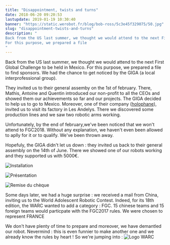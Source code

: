 ```yaml
---
title: "Disappointment, twists and turns"
date: 2018-06-20 09:20:53
lastupdate: 2019-01-19 10:30:40
banner: "https://static.werobot.fr/blog/bob-ross/5c3e45f329075/50.jpg"
slug: "disappointment-twists-and-turns"
description: " 
Back from the US last summer, we thought we would attend to the next First Global Challenge to be held in Mexico.
For this purpose, we prepared a file
"
---
```

Back from the US last summer, we thought we would attend to the next First Global Challenge to be held in Mexico.
For this purpose, we prepared a file to find sponsors.
We had the chance to get noticed by the GIGA (a local interprofessional group).

They invited us to their general assemby on the 1st of february. There, Mathis, Antoine and Quentin introduced our non-profit to all the CEOs and showed them our achievements so far and our projects.
The GIGA decided to help us to go to Mexico.
Moreover, one of their company ([holophane](http://www.holophane.fr/)), invited us to visit its factory in Les Andelys. There we discovered some production lines and we saw two robotic arms working.

Unfortunately, by the end of february,we've been noticed that we won't attend to FGC2018. Without any explanation, we haven't even been allowed to aplly for it or to qualify. We've been thrown away.

Hopefuly, the GIGA didn't let us down : they invited us back to their general assembly on the 14th of June. There we showed one of our robots working and they supported us with 5000€.

 ![Installation](https://static.werobot.fr/blog/bob-ross/5c3e45f60b0ec/50.jpg "Installation")

![Présentation](https://static.werobot.fr/blog/bob-ross/5c3e45f99b9ed/50.jpg "Présentation")

![Remise du chèque](https://static.werobot.fr/blog/bob-ross/5c3e45f329075/50.jpg "Remise du chèque")

Some days later, we had a huge surprise :
we received a mail from China, inviting us to the World Adolescent Robotic Contest. Indeed, for its 18th edition, the WARC wanted to add a category : FGC. 15 chinese teams and 15 foreign teams would particpate with the FGC2017 rules. We were chosen to represent FRANCE

We don't have plenty of time to prepare and moreover, we have demantled our robot. Nevermind : this is even funnier to make another one and we already know the rules by heart !
So we're jumping into :
![Logo WARC](https://static.werobot.fr/blog/bob-ross/5c3e45ffe6309/50.png "Logo WARC")
    